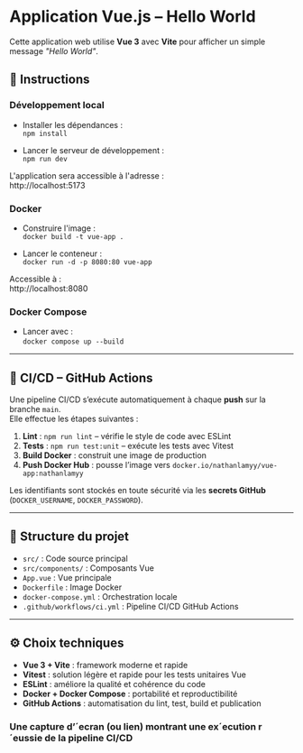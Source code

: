# Application Vue.js – Hello World

Cette application web utilise **Vue 3** avec **Vite** pour afficher un simple message *"Hello World"*.

## 🚀 Instructions

### Développement local

- Installer les dépendances :  
  `npm install`

- Lancer le serveur de développement :  
  `npm run dev`

L'application sera accessible à l'adresse :  
http://localhost:5173

### Docker

- Construire l'image :  
  `docker build -t vue-app .`

- Lancer le conteneur :  
  `docker run -d -p 8080:80 vue-app`

Accessible à :  
http://localhost:8080

### Docker Compose

- Lancer avec :  
  `docker compose up --build`

---

## 🧪 CI/CD – GitHub Actions

Une pipeline CI/CD s’exécute automatiquement à chaque **push** sur la branche `main`.  
Elle effectue les étapes suivantes :

1. **Lint** : `npm run lint` – vérifie le style de code avec ESLint  
2. **Tests** : `npm run test:unit` – exécute les tests avec Vitest  
3. **Build Docker** : construit une image de production  
4. **Push Docker Hub** : pousse l’image vers `docker.io/nathanlamyy/vue-app:nathanlamyy`

Les identifiants sont stockés en toute sécurité via les **secrets GitHub** (`DOCKER_USERNAME`, `DOCKER_PASSWORD`).

---

## 📁 Structure du projet

- `src/` : Code source principal
- `src/components/` : Composants Vue
- `App.vue` : Vue principale
- `Dockerfile` : Image Docker
- `docker-compose.yml` : Orchestration locale
- `.github/workflows/ci.yml` : Pipeline CI/CD GitHub Actions

---

## ⚙️ Choix techniques

- **Vue 3 + Vite** : framework moderne et rapide
- **Vitest** : solution légère et rapide pour les tests unitaires Vue
- **ESLint** : améliore la qualité et cohérence du code
- **Docker + Docker Compose** : portabilité et reproductibilité
- **GitHub Actions** : automatisation du lint, test, build et publication

### Une capture d’´ecran (ou lien) montrant une ex´ecution r´eussie de la pipeline CI/CD

